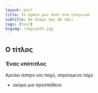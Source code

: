 ```yaml
---
layout: post
title: Το πρώτο μου ποστ στα ελληνικά
subtitle: Να δούμε πως θα πάει
tags: [test]
bigimg: /img/path.jpg
---
```


## Ο τίτλος
### Ένας υπότιτλος
Αρνάκι άσπρο και παχύ, απρόσμενα ταχύ

- ακόμα μια προσπάθεια